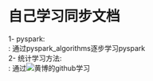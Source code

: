 # 自己学习同步文档
1- pyspark:  
:   通过pyspark_algorithms逐步学习pyspark  
2- 统计学习方法:  
:   通过![黄博的github](https://github.com/fengdu78/lihang-code)学习

